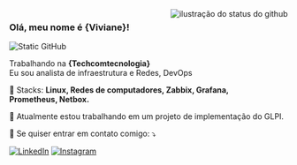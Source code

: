 <img align='right' src="https://github-readme-stats.vercel.app/api?username=vivianevieiradc&show_icons=true&title_color=783c00&text_color=af552e&icon_color=783c00&bg_color=f8efd4&cache_seconds=2300" alt="ilustração do status do github">

### Olá, meu nome é {Viviane}!

<img src="https://img.shields.io/static/v1?label=Overview&message=viviane&color=f8efd4&style=for-the-badge&logo=GitHub" alt="Static GitHub">

<p>Trabalhando na <b>{Techcomtecnologia}</b> <br/> Eu sou analista de infraestrutura e Redes, DevOps</p>
<p align="left">
  💼 Stacks: <b>Linux, Redes de computadores, Zabbix, Grafana, <br>Prometheus, Netbox.</br>
  </b></p>
  
<p align="left">
  🔭 Atualmente estou trabalhando em um projeto de implementação do GLPI. 
</p>

<p align="left">
  💌 Se quiser entrar em contato comigo: ⤵️
</p>

<p align="left">
  <a href="#" title="LinkedIn">
  <img src="https://img.shields.io/badge/-Linkedin-0e76a8?style=flat-square&logo=Linkedin&logoColor=white&link=https://www.linkedin.com/in/viviane-v-costa/" alt="LinkedIn"/></a>
  <a href="#" title="Instagram">
  <img src="https://img.shields.io/badge/-Instagram-DF0174?style=flat-square&labelColor=DF0174&logo=instagram&logoColor=white&link=https://www.instagram.com/poxavivizinha/" alt="Instagram"/></a>
</p>
